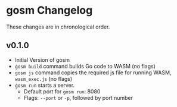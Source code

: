# gosm Changelog
These changes are in chronological order.

## v0.1.0
- Initial Version of gosm
- `gosm build` command builds Go code to WASM (no flags)
- `gosm js` command copies the required js file for running WASM, `wasm_exec.js` (no flags)
- `gosm run` starts a server.
    - Default port for `gosm run`: 8080
    - Flags: `--port` or `-p`, followed by port number